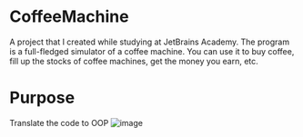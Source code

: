 # CoffeeMachine
A project that I created while studying at JetBrains Academy. The program is a full-fledged simulator of a coffee machine. You can use it to buy coffee, fill up the stocks of coffee machines, get the money you earn, etc.
#
#
# Purpose
Translate the code to OOP
![image](https://user-images.githubusercontent.com/49515746/160372643-91745a8f-54ae-41af-8d88-9330e102bd90.png)


